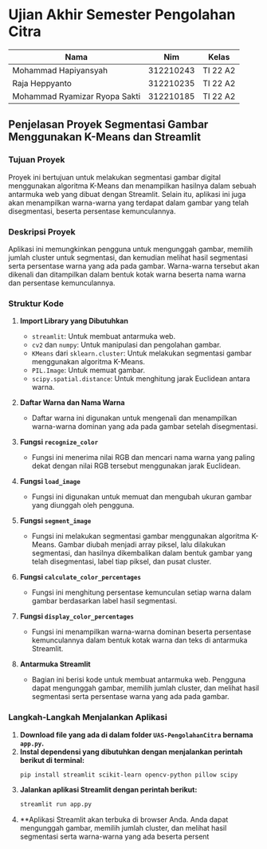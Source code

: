 # Ujian Akhir Semester Pengolahan Citra

| Nama  |  Nim | Kelas |
| ------------- | ------------- |------------- |
| Mohammad Hapiyansyah  | 312210243 | TI 22 A2 |
| Raja Heppyanto  | 312210235 | TI 22 A2 |
| Mohammad Ryamizar Ryopa Sakti  | 312210185 | TI 22 A2 |

## Penjelasan Proyek Segmentasi Gambar Menggunakan K-Means dan Streamlit

### Tujuan Proyek
Proyek ini bertujuan untuk melakukan segmentasi gambar digital menggunakan algoritma K-Means dan menampilkan hasilnya dalam sebuah antarmuka web yang dibuat dengan Streamlit. Selain itu, aplikasi ini juga akan menampilkan warna-warna yang terdapat dalam gambar yang telah disegmentasi, beserta persentase kemunculannya.

### Deskripsi Proyek
Aplikasi ini memungkinkan pengguna untuk mengunggah gambar, memilih jumlah cluster untuk segmentasi, dan kemudian melihat hasil segmentasi serta persentase warna yang ada pada gambar. Warna-warna tersebut akan dikenali dan ditampilkan dalam bentuk kotak warna beserta nama warna dan persentase kemunculannya.

### Struktur Kode

1. **Import Library yang Dibutuhkan**
   - `streamlit`: Untuk membuat antarmuka web.
   - `cv2` dan `numpy`: Untuk manipulasi dan pengolahan gambar.
   - `KMeans` dari `sklearn.cluster`: Untuk melakukan segmentasi gambar menggunakan algoritma K-Means.
   - `PIL.Image`: Untuk memuat gambar.
   - `scipy.spatial.distance`: Untuk menghitung jarak Euclidean antara warna.

2. **Daftar Warna dan Nama Warna**
   - Daftar warna ini digunakan untuk mengenali dan menampilkan warna-warna dominan yang ada pada gambar setelah disegmentasi.

3. **Fungsi `recognize_color`**
   - Fungsi ini menerima nilai RGB dan mencari nama warna yang paling dekat dengan nilai RGB tersebut menggunakan jarak Euclidean.

4. **Fungsi `load_image`**
   - Fungsi ini digunakan untuk memuat dan mengubah ukuran gambar yang diunggah oleh pengguna.

5. **Fungsi `segment_image`**
   - Fungsi ini melakukan segmentasi gambar menggunakan algoritma K-Means. Gambar diubah menjadi array piksel, lalu dilakukan segmentasi, dan hasilnya dikembalikan dalam bentuk gambar yang telah disegmentasi, label tiap piksel, dan pusat cluster.

6. **Fungsi `calculate_color_percentages`**
   - Fungsi ini menghitung persentase kemunculan setiap warna dalam gambar berdasarkan label hasil segmentasi.

7. **Fungsi `display_color_percentages`**
   - Fungsi ini menampilkan warna-warna dominan beserta persentase kemunculannya dalam bentuk kotak warna dan teks di antarmuka Streamlit.

8. **Antarmuka Streamlit**
   - Bagian ini berisi kode untuk membuat antarmuka web. Pengguna dapat mengunggah gambar, memilih jumlah cluster, dan melihat hasil segmentasi serta persentase warna yang ada pada gambar.

### Langkah-Langkah Menjalankan Aplikasi

1. **Download file yang ada di dalam folder `UAS-PengolahanCitra` bernama `app.py`.**
3. **Instal dependensi yang dibutuhkan dengan menjalankan perintah berikut di terminal:**
    ```bash
    pip install streamlit scikit-learn opencv-python pillow scipy
    ```
4. **Jalankan aplikasi Streamlit dengan perintah berikut:**
    ```bash
    streamlit run app.py
    ```
5. **Aplikasi Streamlit akan terbuka di browser Anda. Anda dapat mengunggah gambar, memilih jumlah cluster, dan melihat hasil segmentasi serta warna-warna yang ada beserta persent
